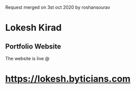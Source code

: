 Request merged on 3st oct 2020 by roshansourav
# Lokesh Kirad
## Portfolio Website
The website is live @
# https://lokesh.byticians.com
